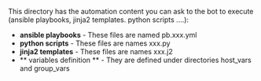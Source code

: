 This directory has the automation content you can ask to the bot to execute (ansible playbooks, jinja2 templates. python scripts ....):  
- **ansible playbooks** - These files are named pb.xxx.yml
- **python scripts** - These files are names xxx.py
- **jinja2 templates** - These files are names xxx.j2
- ** variables definition ** - They are defined under directories host_vars and group_vars  

